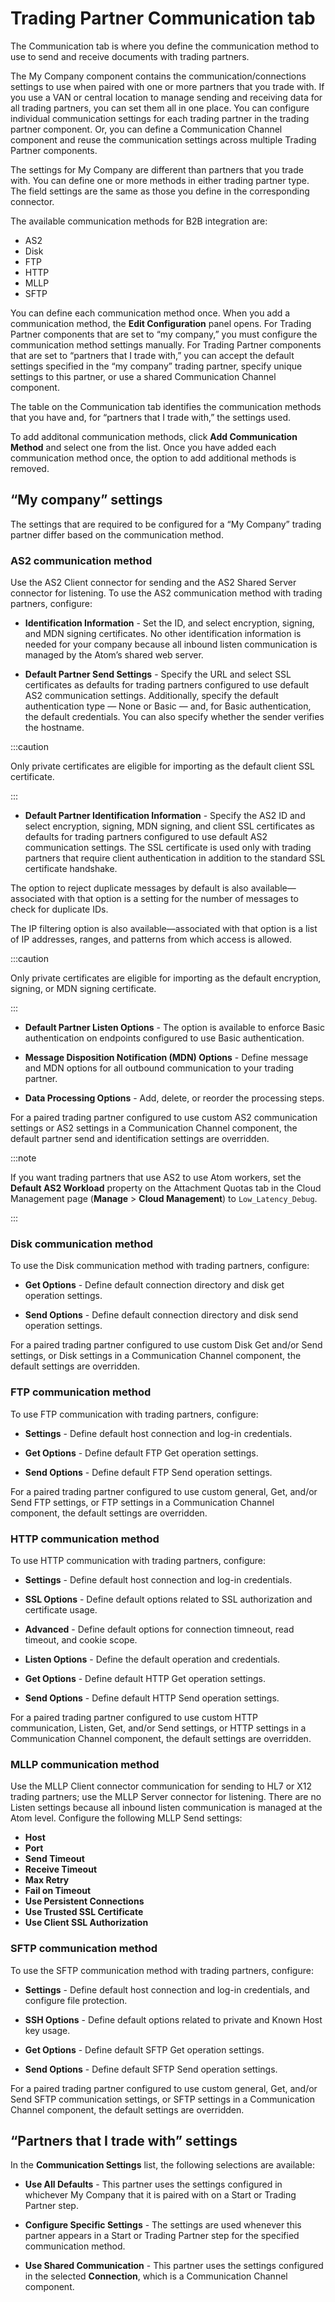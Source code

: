 # Trading Partner Communication tab

<head>
  <meta name="guidename" content="Integration"/>
  <meta name="context" content="GUID-9ed7513d-529d-463b-a16c-4491da78f97a"/>
</head>

The Communication tab is where you define the communication method to use to send and receive documents with trading partners.

The My Company component contains the communication/connections settings to use when paired with one or more partners that you trade with. If you use a VAN or central location to manage sending and receiving data for all trading partners, you can set them all in one place. You can configure individual communication settings for each trading partner in the trading partner component. Or, you can define a Communication Channel component and reuse the communication settings across multiple Trading Partner components.

The settings for My Company are different than partners that you trade with. You can define one or more methods in either trading partner type. The field settings are the same as those you define in the corresponding connector.

The available communication methods for B2B integration are:

- AS2
- Disk
- FTP
- HTTP
- MLLP
- SFTP

You can define each communication method once. When you add a communication method, the **Edit Configuration** panel opens. For Trading Partner components that are set to “my company,” you must configure the communication method settings manually. For Trading Partner components that are set to “partners that I trade with,” you can accept the default settings specified in the “my company” trading partner, specify unique settings to this partner, or use a shared Communication Channel component.

The table on the Communication tab identifies the communication methods that you have and, for “partners that I trade with,” the settings used.

To add additonal communication methods, click **Add Communication Method** and select one from the list. Once you have added each communication method once, the option to add additional methods is removed.

## “My company” settings

The settings that are required to be configured for a “My Company” trading partner differ based on the communication method.

### AS2 communication method

Use the AS2 Client connector for sending and the AS2 Shared Server connector for listening. To use the AS2 communication method with trading partners, configure:

- **Identification Information** - Set the ID, and select encryption, signing, and MDN signing certificates. No other identification information is needed for your company because all inbound listen communication is managed by the Atom’s shared web server.

- **Default Partner Send Settings** - Specify the URL and select SSL certificates as defaults for trading partners configured to use default AS2 communication settings. Additionally, specify the default authentication type — None or Basic — and, for Basic authentication, the default credentials. You can also specify whether the sender verifies the hostname.

:::caution

Only private certificates are eligible for importing as the default client SSL certificate.

:::

- **Default Partner Identification Information** - Specify the AS2 ID and select encryption, signing, MDN signing, and client SSL certificates as defaults for trading partners configured to use default AS2 communication settings. The SSL certificate is used only with trading partners that require client authentication in addition to the standard SSL certificate handshake.

 The option to reject duplicate messages by default is also available&mdash;associated with that option is a setting for the number of messages to check for duplicate IDs.

 The IP filtering option is also available&mdash;associated with that option is a list of IP addresses, ranges, and patterns from which access is allowed.

 :::caution

 Only private certificates are eligible for importing as the default encryption, signing, or MDN signing certificate.

 :::

- **Default Partner Listen Options** - The option is available to enforce Basic authentication on endpoints configured to use Basic authentication.

- **Message Disposition Notification (MDN) Options** - Define message and MDN options for all outbound communication to your trading partner.

- **Data Processing Options** - Add, delete, or reorder the processing steps.

For a paired trading partner configured to use custom AS2 communication settings or AS2 settings in a Communication Channel component, the default partner send and identification settings are overridden.

:::note

If you want trading partners that use AS2 to use Atom workers, set the **Default AS2 Workload** property on the Attachment Quotas tab in the Cloud Management page (**Manage** \> **Cloud Management**) to `Low_Latency_Debug`.

:::

### Disk communication method

To use the Disk communication method with trading partners, configure:

- **Get Options** - Define default connection directory and disk get operation settings.

- **Send Options** - Define default connection directory and disk send operation settings.

For a paired trading partner configured to use custom Disk Get and/or Send settings, or Disk settings in a Communication Channel component, the default settings are overridden.

### FTP communication method

To use FTP communication with trading partners, configure:

- **Settings** - Define default host connection and log-in credentials.

- **Get Options** - Define default FTP Get operation settings.

- **Send Options** - Define default FTP Send operation settings.

For a paired trading partner configured to use custom general, Get, and/or Send FTP settings, or FTP settings in a Communication Channel component, the default settings are overridden.

### HTTP communication method

To use HTTP communication with trading partners, configure:

- **Settings** - Define default host connection and log-in credentials.

- **SSL Options** - Define default options related to SSL authorization and certificate usage.

- **Advanced** - Define default options for connection timneout, read timeout, and cookie scope.

- **Listen Options** - Define the default operation and credentials.

- **Get Options** - Define default HTTP Get operation settings.

- **Send Options** - Define default HTTP Send operation settings.

For a paired trading partner configured to use custom HTTP communication, Listen, Get, and/or Send settings, or HTTP settings in a Communication Channel component, the default settings are overridden.

### MLLP communication method

Use the MLLP Client connector communication for sending to HL7 or X12 trading partners; use the MLLP Server connector for listening. There are no Listen settings because all inbound listen communication is managed at the Atom level. Configure the following MLLP Send settings:

- **Host**
- **Port**
- **Send Timeout**
- **Receive Timeout**
- **Max Retry**
- **Fail on Timeout**
- **Use Persistent Connections**
- **Use Trusted SSL Certificate**
- **Use Client SSL Authorization**

### SFTP communication method

To use the SFTP communication method with trading partners, configure:

- **Settings** - Define default host connection and log-in credentials, and configure file protection.

- **SSH Options** - Define default options related to private and Known Host key usage.

- **Get Options** - Define default SFTP Get operation settings.

- **Send Options** - Define default SFTP Send operation settings.

For a paired trading partner configured to use custom general, Get, and/or Send SFTP communication settings, or SFTP settings in a Communication Channel component, the default settings are overridden.

## “Partners that I trade with” settings

In the **Communication Settings** list, the following selections are available:

- **Use All Defaults** - This partner uses the settings configured in whichever My Company that it is paired with on a Start or Trading Partner step.

- **Configure Specific Settings** - The settings are used whenever this partner appears in a Start or Trading Partner step for the specified communication method.

- **Use Shared Communication** - This partner uses the settings configured in the selected **Connection**, which is a Communication Channel component.
